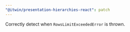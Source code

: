 ```yaml
---
"@itwin/presentation-hierarchies-react": patch
---
```


Correctly detect when `RowsLimitExceededError` is thrown.
